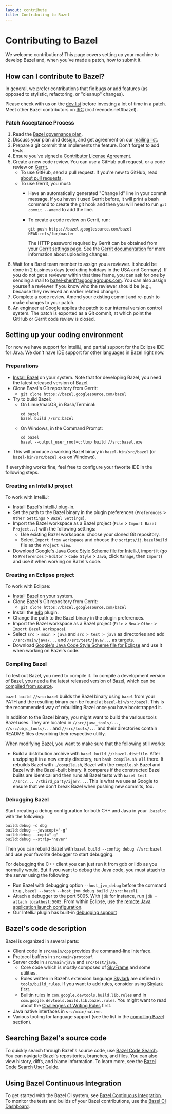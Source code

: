 ```yaml
---
layout: contribute
title: Contributing to Bazel
---
```


# Contributing to Bazel

<p class="lead">We welcome contributions! This page covers setting up your
machine to develop Bazel and, when you've made a patch, how to submit it.</p>

## How can I contribute to Bazel?

In general, we prefer contributions that fix bugs or add features (as opposed to
stylistic, refactoring, or "cleanup" changes).

Please check with us on the
[dev list](https://groups.google.com/forum/#!forum/bazel-dev) before investing
a lot of time in a patch. Meet other Bazel contributors on [IRC](http://webchat.freenode.net)
(irc.freenode.net#bazel).

### Patch Acceptance Process


1. Read the [Bazel governance plan](governance.html).
2. Discuss your plan and design, and get agreement on our [mailing list](https://groups.google.com/forum/#!forum/bazel-dev).
3.  Prepare a git commit that implements the feature. Don't forget to add tests.
4.  Ensure you've signed a [Contributor License Agreement](https://cla.developers.google.com).
5.  Create a new code review. You can use a GitHub pull request, or a code
    review on [Gerrit](https://bazel-review.googlesource.com).
    *  To use GitHub, send a pull request. If you're new to GitHub, read [about
       pull requests](https://help.github.com/articles/about-pull-requests/).
    *  To use Gerrit, you must:
       *  Have an automatically generated "Change Id" line in your commit
          message. If you haven't used Gerrit before, it will print a bash
          command to create the git hook and then you will need to run
          `git commit --amend` to add the line.
       *  To create a code review on Gerrit, run:

          ```
          git push https://bazel.googlesource.com/bazel HEAD:refs/for/master
          ```

          The HTTP password required by Gerrit can be obtained from your
          [Gerrit settings page](https://bazel-review.googlesource.com/#/settings/http-password).
          See the [Gerrit documentation](https://gerrit-review.googlesource.com/Documentation/user-upload.html)
          for more information about uploading changes.
6.  Wait for a Bazel team member to assign you a reviewer.
    It should be done in 2 business days (excluding holidays in the USA and
    Germany). If you do not get a reviewer within that time frame, you can ask
    for one by sending a mail to [bazel-sheriff@googlegroups.com](mailto:bazel-sheriff@googlegroups.com).
    You can also assign yourself a reviewer if you know who the reviewer should
    be (e.g., because they reviewed an earlier related change).
7.  Complete a code review. Amend your existing commit and re-push to make
    changes to your patch.
8.  An engineer at Google applies the patch to our internal version control
    system. The patch is exported as a Git commit, at which point the GitHub
    or Gerrit code review is closed.

## Setting up your coding environment

For now we have support for IntelliJ, and partial support for the Eclipse IDE
for Java. We don't have IDE support for other languages in Bazel right now.

### Preparations

*  [Install Bazel](https://bazel.build/versions/master/docs/install.html) on your
   system. Note that for developing Bazel, you need the latest released version
   of Bazel.
*  Clone Bazel's Git repository from Gerrit:
   *  `git clone https://bazel.googlesource.com/bazel`
*  Try to build Bazel:
   *  On Linux/macOS, in Bash/Terminal:
      ```
      cd bazel
      bazel build //src:bazel
      ```
   *  On Windows, in the Command Prompt:
      ```
      cd bazel
      bazel --output_user_root=c:\tmp build //src:bazel.exe
      ```
*  This will produce a working Bazel binary in `bazel-bin/src/bazel` (or `bazel-bin/src/bazel.exe` on Windows).

If everything works fine, feel free to configure your favorite IDE in the
following steps.

### Creating an IntelliJ project

To work with IntelliJ:

*  Install Bazel's [IntelliJ plug-in](https://ij.bazel.build).
*  Set the path to the Bazel binary in the plugin preferences
   (`Preferences` > `Other Settings` > `Bazel Settings`).
*  Import the Bazel workspace as a Bazel project
   (`File` > `Import Bazel Project...`) with the following settings:
   *  Use existing Bazel workspace: choose your cloned Git repository.
   *  Select `Import from workspace` and choose the `scripts/ij.bazelbuild`
   file as the `Project view`.
*  Download [Google's Java Code Style Scheme file for IntelliJ](https://github.com/google/styleguide/blob/gh-pages/intellij-java-google-style.xml),
   import it (go to `Preferences` > `Editor` > `Code Style` > `Java`, click `Manage`, then `Import`)
   and use it when working on Bazel's code.

### Creating an Eclipse project

To work with Eclipse:

*  [Install Bazel](https://bazel.build/versions/master/docs/install.html) on your system.
*  Clone Bazel's Git repository from Gerrit:
   *  `git clone https://bazel.googlesource.com/bazel`
*  Install the [e4b](https://github.com/bazelbuild/e4b) plugin.
*  Change the path to the Bazel binary in the plugin preferences.
*  Import the Bazel workspace as a Bazel project (`File` > `New` > `Other` >
   `Import Bazel Workspace`).
*  Select `src > main > java` and `src > test > java` as directories and add
   `//src/main/java/...` and `//src/test/java/...` as targets.
*  Download [Google's Java Code Style Scheme file for Eclipse](https://github.com/google/styleguide/blob/gh-pages/eclipse-java-google-style.xml) and use it when working on Bazel's code.

<a name="compile-bazel"></a>
### Compiling Bazel

To test out Bazel, you need to compile it. To compile a development version of
Bazel, you need a the latest released version of Bazel, which can be
[compiled from source](/versions/master/docs/install-compile-source.html).

`bazel build //src:bazel` builds the Bazel binary using `bazel` from your PATH
and the resulting binary can be found at `bazel-bin/src/bazel`. This is the
recommended way of rebuilding Bazel once you have bootstrapped it.

In addition to the Bazel binary, you might want to build the various tools Bazel
uses. They are located in `//src/java_tools/...`, `//src/objc_tools/...` and
`//src/tools/...` and their directories contain README files describing their
respective utility.

When modifying Bazel, you want to make sure that the following still works:

*  Build a distribution archive with `bazel build //:bazel-distfile`. After
   unzipping it in a new empty directory, run `bash compile.sh all` there.
   It rebuilds Bazel with `./compile.sh`, Bazel with the
   `compile.sh` Bazel and Bazel with the Bazel-built binary. It compares if the
   constructed Bazel builts are identical and then runs all Bazel tests with
   `bazel test //src/... //third_party/ijar/...`. This is what we use at Google
   to ensure that we don't break Bazel when pushing new commits, too.

### Debugging Bazel

Start creating a debug configuration for both C++ and Java in your `.bazelrc`
with the following:

```
build:debug -c dbg
build:debug --javacopt="-g"
build:debug --copt="-g"
build:debug --strip="never"
```

Then you can rebuild Bazel with `bazel build --config debug //src:bazel` and use
your favorite debugger to start debugging.

For debugging the C++ client you can just run it from gdb or lldb as you normally would.
But if you want to debug the Java code, you must attach to the server using the following:

*  Run Bazel with debugging option `--host_jvm_debug` before the
   command (e.g., `bazel --batch --host_jvm_debug build //src:bazel`).
*  Attach a debugger to the port 5005. With `jdb` for instance,
   run `jdb -attach localhost:5005`. From within Eclipse, use the
   [remote Java application launch
   configuration](http://help.eclipse.org/luna/index.jsp?topic=%2Forg.eclipse.jdt.doc.user%2Ftasks%2Ftask-remotejava_launch_config.htm).
*  Our IntelliJ plugin has built-in
  [debugging support](https://ij.bazel.build/docs/run-configurations.html)

## Bazel's code description

Bazel is organized in several parts:

*  Client code in `src/main/cpp` provides the command-line interface.
*  Protocol buffers in `src/main/protobuf`.
*  Server code in `src/main/java` and `src/test/java`.
   *  Core code which is mostly composed of [SkyFrame](designs/skyframe.html) and some
     utilities.
   *  Rules written in Bazel's extension language
     [Skylark](docs/skylark/index.html) are defined in `tools/build_rules`. If
     you want to add rules, consider using [Skylark](docs/skylark/index.html)
     first.
   *  Builtin rules in `com.google.devtools.build.lib.rules` and in
     `com.google.devtools.build.lib.bazel.rules`. You might want to read about
     the [Challenges of Writing Rules](docs/rule-challenges.html) first.
*  Java native interfaces in `src/main/native`.
*  Various tooling for language support (see the list in the
   [compiling Bazel](#compile-bazel) section).
   
## Searching Bazel's source code

To quickly search through Bazel's source code, use [Bazel Code Search](https://source.bazel.build/). You can navigate Bazel's repositories, branches, and files. You can also view history, diffs, and blame information. To learn more, see the
[Bazel Code Search User Guide](https://www.bazel.build/browse-and-search-user-guide.html).

## Using Bazel Continuous Integration

To get started with the Bazel CI system, see [Bazel Continuous Integration](https://github.com/bazelbuild/continuous-integration/blob/master/docs/user.md). To monitor the tests and builds of your Bazel contributions, use the [Bazel CI Dashboard](https://ci.bazel.build/).
